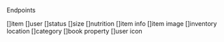 Endpoints

[]item
[]user
[]status
[]size
[]nutrition
[]item info
[]item image
[]inventory location
[]category
[]book property
[]user icon
